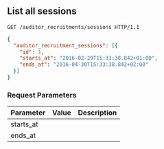 ## List all sessions

```http
GET /auditor_recruitments/sessions HTTP/1.1
```

```json
{
  "auditor_recruitment_sessions": [{
    "id": 1,
    "starts_at": "2016-02-29T15:33:38.842+01:00",
    "ends_at": "2016-04-30T15:33:38.842+02:00"
  }]
}
```

### Request Parameters

Parameter           |  Value | Description
------------------- | ------ | ------
starts_at           | |
ends_at             | |
